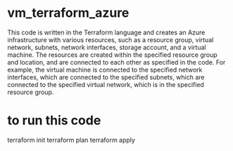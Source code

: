 # vm_terraform_azure
This code is written in the Terraform language and creates an Azure infrastructure with various resources, such as a resource group, virtual network, subnets, network interfaces, storage account, and a virtual machine. The resources are created within the specified resource group and location, and are connected to each other as specified in the code. For example, the virtual machine is connected to the specified network interfaces, which are connected to the specified subnets, which are connected to the specified virtual network, which is in the specified resource group.
# to run this code 
terraform init 
terraform plan
terraform apply


